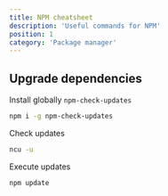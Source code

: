 ```yaml
---
title: NPM cheatsheet
description: 'Useful commands for NPM'
position: 1
category: 'Package manager'
---
```


## Upgrade dependencies

Install globally `npm-check-updates`

```bash
npm i -g npm-check-updates
```

Check updates

```bash
ncu -u
```

Execute updates

```bash
npm update
```
